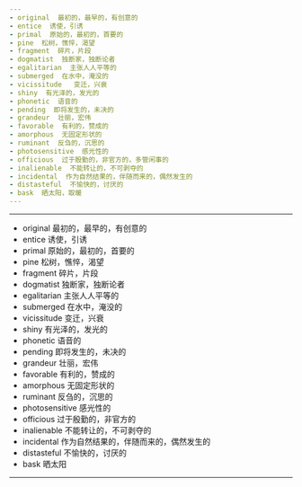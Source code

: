 ```yaml
---
- original  最初的，最早的，有创意的
- entice  诱使，引诱
- primal  原始的，最初的，首要的
- pine  松树，憔悴，渴望
- fragment  碎片，片段
- dogmatist  独断家，独断论者
- egalitarian  主张人人平等的
- submerged  在水中，淹没的
- vicissitude   变迁，兴衰
- shiny  有光泽的，发光的
- phonetic  语音的
- pending  即将发生的，未决的
- grandeur  壮丽，宏伟
- favorable  有利的，赞成的
- amorphous  无固定形状的
- ruminant  反刍的，沉思的
- photosensitive  感光性的
- officious  过于殷勤的，非官方的，多管闲事的
- inalienable  不能转让的，不可剥夺的
- incidental  作为自然结果的，伴随而来的，偶然发生的
- distasteful  不愉快的，讨厌的
- bask  晒太阳，取暖
---
```


---
- original  最初的，最早的，有创意的
- entice  诱使，引诱
- primal  原始的，最初的，首要的
- pine  松树，憔悴，渴望
- fragment  碎片，片段
- dogmatist  独断家，独断论者
- egalitarian  主张人人平等的
- submerged  在水中，淹没的
- vicissitude  变迁，兴衰
- shiny  有光泽的，发光的
- phonetic  语音的
- pending  即将发生的，未决的
- grandeur   壮丽，宏伟
- favorable  有利的，赞成的
- amorphous  无固定形状的
- ruminant  反刍的，沉思的
- photosensitive  感光性的
- officious  过于殷勤的，非官方的
- inalienable  不能转让的，不可剥夺的
- incidental  作为自然结果的，伴随而来的，偶然发生的
- distasteful  不愉快的，讨厌的
- bask  晒太阳
---